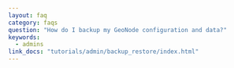 ```yaml
---
layout: faq
category: faqs
question: "How do I backup my GeoNode configuration and data?"
keywords:
  - admins
link_docs: "tutorials/admin/backup_restore/index.html"
---
```

